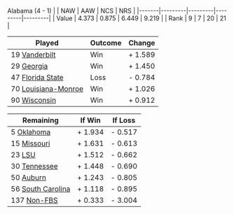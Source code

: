 Alabama (4 - 1)
|       |   NAW   |   AAW   |   NCS   |   NRS   |
|-------|---------|---------|---------|---------|
| Value |   4.373 |   0.875 |   6.449 |   9.219 |
| Rank  |       9 |       7 |      20 |      21 |

| Played                    | Outcome    |  Change  |
|---------------------------|------------|----------|
|  19 [Vanderbilt            ](Vanderbilt.md)| Win        | +  1.589 |
|  29 [Georgia               ](Georgia.md)| Win        | +  1.450 |
|  47 [Florida State         ](FloridaState.md)| Loss       | -  0.784 |
|  70 [Louisiana-Monroe      ](LouisianaMonroe.md)| Win        | +  1.026 |
|  90 [Wisconsin             ](Wisconsin.md)| Win        | +  0.912 |

| Remaining                 |  If Win  |  If Loss |
|---------------------------|----------|----------|
|   5 [Oklahoma              ](Oklahoma.md)| +  1.934 | -  0.517 |
|  15 [Missouri              ](Missouri.md)| +  1.631 | -  0.613 |
|  23 [LSU                   ](LSU.md)| +  1.512 | -  0.662 |
|  30 [Tennessee             ](Tennessee.md)| +  1.448 | -  0.690 |
|  50 [Auburn                ](Auburn.md)| +  1.243 | -  0.805 |
|  56 [South Carolina        ](SouthCarolina.md)| +  1.118 | -  0.895 |
| 137 [Non-FBS               ](NonFBS.md)| +  0.333 | -  3.004 |

